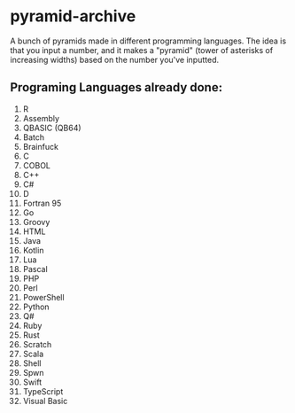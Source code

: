 # pyramid-archive
A bunch of pyramids made in different programming languages. The idea is that you input a number, and it makes a "pyramid" (tower of asterisks of increasing widths) based on the number you've inputted.

## Programing Languages already done:
1. R  
2. Assembly  
3. QBASIC (QB64)  
4. Batch  
5. Brainfuck  
6. C  
7. COBOL  
8. C++  
9. C#  
10. D  
11. Fortran 95  
12. Go  
13. Groovy  
14. HTML  
15. Java  
16. Kotlin  
17. Lua  
18. Pascal  
19. PHP  
20. Perl  
21. PowerShell  
22. Python  
23. Q#  
24. Ruby  
25. Rust  
26. Scratch  
27. Scala  
28. Shell  
29. Spwn  
30. Swift  
31. TypeScript  
32. Visual Basic
